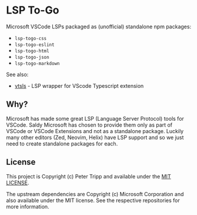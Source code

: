 # LSP To-Go

Microsoft VSCode LSPs packaged as (unofficial) standalone npm packages:

- `lsp-togo-css`
- `lsp-togo-eslint`
- `lsp-togo-html`
- `lsp-togo-json`
- `lsp-togo-markdown`

See also:

- [vtsls](https://github.com/yioneko/vtsls) - LSP wrapper for VScode Typescript extension

## Why?

Microsoft has made some great LSP (Language Server Protocol) tools for VSCode. Saldy Microsoft has chosen to provide them only as part of VSCode or VSCode Extensions and not as a standalone package. Luckily many other editors (Zed, Neovim, Helix) have LSP support and so we just need to create standalone packages for each.

## License

This project is Copyright (c) Peter Tripp and available under the [MIT LICENSE](LICENSE).

The upstream dependencies are Copyright (c) Microsoft Corporation and also available under the MIT license. See the respective repositories for more information.
